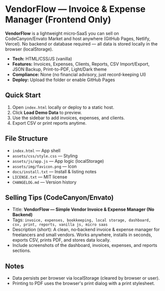 # VendorFlow — Invoice & Expense Manager (Frontend Only)

**VendorFlow** is a lightweight micro‑SaaS you can sell on CodeCanyon/Envato Market and host anywhere (GitHub Pages, Netlify, Vercel). No backend or database required — all data is stored locally in the browser (localStorage).

- **Tech:** HTML/CSS/JS (vanilla)
- **Features:** Invoices, Expenses, Clients, Reports, CSV Import/Export, JSON Backup, Print-to-PDF, Light/Dark theme
- **Compliance:** None (no financial advisory, just record-keeping UI)
- **Deploy:** Upload the folder or enable GitHub Pages

## Quick Start
1. Open `index.html` locally or deploy to a static host.
2. Click **Load Demo Data** to preview.
3. Use the sidebar to add invoices, expenses, and clients.
4. Export CSV or print reports anytime.

## File Structure
- `index.html` — App shell
- `assets/css/style.css` — Styling
- `assets/js/app.js` — App logic (localStorage)
- `assets/img/favicon.png` — Icon
- `docs/install.txt` — Install & listing notes
- `LICENSE.txt` — MIT license
- `CHANGELOG.md` — Version history

## Selling Tips (CodeCanyon/Envato)
- Title: **VendorFlow — Simple Vendor Invoice & Expense Manager (No Backend)**
- Tags: `invoice, expenses, bookkeeping, local storage, dashboard, csv, print, reports, vanilla js, micro saas`
- Description (short): A clean, no‑backend invoice & expense manager for freelancers and small vendors. Works anywhere, installs in seconds, exports CSV, prints PDF, and stores data locally.
- Include screenshots of the dashboard, invoices, expenses, and reports sections.

## Notes
- Data persists per browser via localStorage (cleared by browser or user).
- Printing to PDF uses the browser's print dialog with a print stylesheet.
